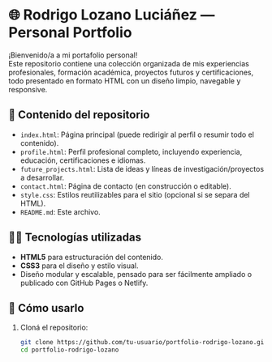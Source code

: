 # 🌐 Rodrigo Lozano Luciáñez — Personal Portfolio

¡Bienvenido/a a mi portafolio personal!  
Este repositorio contiene una colección organizada de mis experiencias profesionales, formación académica, proyectos futuros y certificaciones, todo presentado en formato HTML con un diseño limpio, navegable y responsive.

## 🧭 Contenido del repositorio

- `index.html`: Página principal (puede redirigir al perfil o resumir todo el contenido).
- `profile.html`: Perfil profesional completo, incluyendo experiencia, educación, certificaciones e idiomas.
- `future_projects.html`: Lista de ideas y líneas de investigación/proyectos a desarrollar.
- `contact.html`: Página de contacto (en construcción o editable).
- `style.css`: Estilos reutilizables para el sitio (opcional si se separa del HTML).
- `README.md`: Este archivo.

## 🧑‍💻 Tecnologías utilizadas

- **HTML5** para estructuración del contenido.
- **CSS3** para el diseño y estilo visual.
- Diseño modular y escalable, pensado para ser fácilmente ampliado o publicado con GitHub Pages o Netlify.

## 🚀 Cómo usarlo

1. Cloná el repositorio:
   ```bash
   git clone https://github.com/tu-usuario/portfolio-rodrigo-lozano.git
   cd portfolio-rodrigo-lozano
